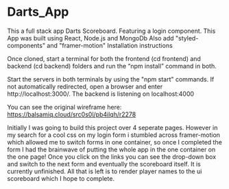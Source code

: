 # Darts_App
This a full stack app Darts Scoreboard. Featuring a login component.
This App was built using React, Node.js and MongoDb
Also add "styled-components" and "framer-motion"
Installation instructions

Once cloned, start a terminal for both the frontend (cd frontend) and backend (cd backend) folders and run the “npm install” command in both.

Start the servers in both terminals by using the "npm start" commands. If not automatically redirected, open a browser and enter http://localhost:3000/. The backend is listening on localhost:4000

You can see the original wireframe here: https://balsamiq.cloud/src0s0l/pb4ilqh/r2278

Initially I was going to build this project over 4 seperate pages. However in my search for a cool css on my login form i stumbled across framer-motion which allowed me to switch forms in one container, so once I completed the form I had the brainwave of putting the whole app in the one container on the one page! Once you click on the links you can see the drop-down box and switch to the next form and eventually the scoreboard itself. It is currently unfinished. All that is left is to render player names to the ui scoreboard which I hope to complete.

